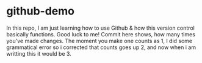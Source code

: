 # github-demo
In this repo, I am just learning how to use Github &amp; how this version control basically functions. Good luck to me!
Commit here shows, how many times you've made changes. The moment you make one counts as 1, I did some grammatical error so i corrected that counts goes up 2, and now when i am writting this it would be 3.
